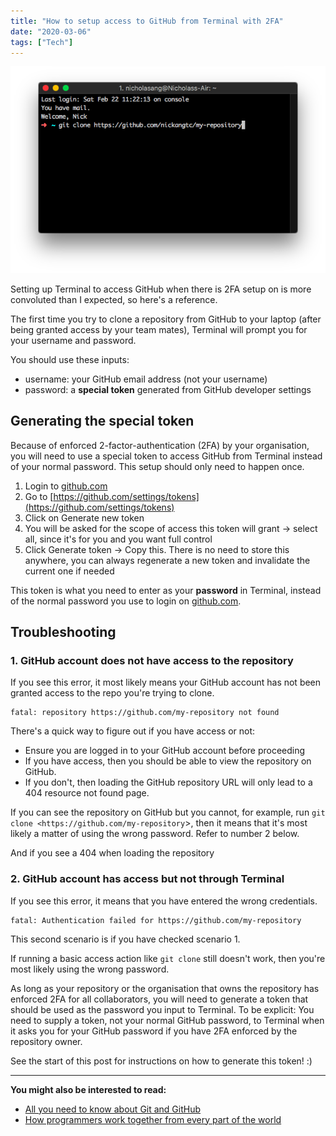 ```yaml
---
title: "How to setup access to GitHub from Terminal with 2FA"
date: "2020-03-06"
tags: ["Tech"]
---
```


![github terminal 2fa nick ang](images/github-terminal-2fa-nick-ang.png)

Setting up Terminal to access GitHub when there is 2FA setup on is more convoluted than I expected, so here's a reference.

The first time you try to clone a repository from GitHub to your laptop (after being granted access by your team mates), Terminal will prompt you for your username and password.

You should use these inputs:

- username: your GitHub email address (not your username)
- password: a **special token** generated from GitHub developer settings

## **Generating the special token**

Because of enforced 2-factor-authentication (2FA) by your organisation, you will need to use a special token to access GitHub from Terminal instead of your normal password. This setup should only need to happen once.

1. Login to [github.com](http://github.com)
2. Go to [https://github.com/settings/tokens](https://github.com/settings/tokens)
3. Click on Generate new token
4. You will be asked for the scope of access this token will grant -> select all, since it's for you and you want full control
5. Click Generate token -> Copy this. There is no need to store this anywhere, you can always regenerate a new token and invalidate the current one if needed

This token is what you need to enter as your **password** in Terminal, instead of the normal password you use to login on [github.com](http://github.com).

## Troubleshooting

### 1\. GitHub account does not have access to the repository

If you see this error, it most likely means your GitHub account has not been granted access to the repo you're trying to clone.

```shell
fatal: repository https://github.com/my-repository not found
```

There's a quick way to figure out if you have access or not:

- Ensure you are logged in to your GitHub account before proceeding
- If you have access, then you should be able to view the repository on GitHub.
- If you don't, then loading the GitHub repository URL will only lead to a 404 resource not found page.

If you can see the repository on GitHub but you cannot, for example, run `git clone <https://github.com/my-repository`\>, then it means that it's most likely a matter of using the wrong password. Refer to number 2 below.

And if you see a 404 when loading the repository

### 2\. GitHub account has access but not through Terminal

If you see this error, it means that you have entered the wrong credentials.

```shell
fatal: Authentication failed for https://github.com/my-repository
```

This second scenario is if you have checked scenario 1.

If running a basic access action like `git clone` still doesn't work, then you're most likely using the wrong password.

As long as your repository or the organisation that owns the repository has enforced 2FA for all collaborators, you will need to generate a token that should be used as the password you input to Terminal. To be explicit: You need to supply a token, not your normal GitHub password, to Terminal when it asks you for your GitHub password if you have 2FA enforced by the repository owner.

See the start of this post for instructions on how to generate this token! :)

* * *

**You might also be interested to read:**

- [All you need to know about Git and GitHub](/2018-02-28-git-and-github/)
- [How programmers work together from every part of the world](/2016-08-23-programmers-remote-work/)

